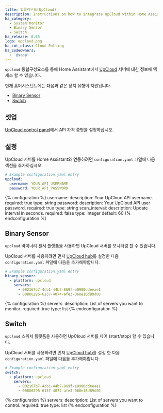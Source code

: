 ```yaml
---
title: 업클라우드(UpCloud)
description: Instructions on how to integrate UpCloud within Home Assistant.
ha_category:
  - System Monitor
  - Binary Sensor
  - Switch
ha_release: 0.65
logo: upcloud.png
ha_iot_class: Cloud Polling
ha_codeowners:
  - '@scop'
---
```


`upcloud` 통합구성요소를 통해 Home Assistant에서 [UpCloud](https://upcloud.com/) 서버에 대한 정보에 액세스 할 수 있습니다.

현재 홈어시스턴트에는 다음과 같은 장치 유형이 지원됩니다.

- [Binary Sensor](#binary-sensor)
- [Switch](#switch)

## 셋업

[UpCloud control panel](https://hub.upcloud.com/)에서 API 자격 증명을 설정하십시오.

## 설정

UpCloud 서버를 Home Assistant와 연동하려면 `configuration.yaml` 파일에 다음 섹션을 추가하십시오.

```yaml
# Example configuration.yaml entry
upcloud:
  username: YOUR_API_USERNAME
  password: YOUR_API_PASSWORD
```

{% configuration %}
username:
  description: Your UpCloud API username.
  required: true
  type: string
password:
  description: Your UpCloud API user password.
  required: true
  type: string
scan_interval:
  description: Update interval in seconds.
  required: false
  type: integer
  default: 60
{% endconfiguration %}

## Binary Sensor

`upcloud` 바이너리 센서 플랫폼을 사용하면 UpCloud 서버를 모니터링 할 수 있습니다.

UpCloud 서버를 사용하려면 먼저 [UpCloud hub](#configuration)를 설정한 다음 `configuration.yaml` 파일에 다음을 추가해야합니다.

```yaml
# Example configuration.yaml entry
binary_sensor:
  - platform: upcloud
    servers:
      - 002167b7-4cb1-44b7-869f-e0900ddeeae1
      - 00886296-6137-4074-afe3-068e16d89d00
```

{% configuration %}
servers:
  description: List of servers you want to monitor.
  required: true
  type: list
{% endconfiguration %}

## Switch

`upcloud` 스위치 플랫폼을 사용하면 UpCloud 서버를 제어 (start/stop) 할 수 있습니다.

UpCloud 서버를 사용하려면 먼저 [UpCloud hub](#configuration)를 설정 한 다음 `configuration.yaml` 파일에 다음을 추가해야합니다.

```yaml
# Example configuration.yaml entry
switch:
  - platform: upcloud
    servers:
      - 002167b7-4cb1-44b7-869f-e0900ddeeae1
      - 00886296-6137-4074-afe3-068e16d89d00
```

{% configuration %}
servers:
  description: List of servers you want to control.
  required: true
  type: list
{% endconfiguration %}
